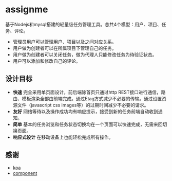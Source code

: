 # assignme

基于Nodejs和mysql搭建的轻量级任务管理工具。总共4个模型：用户、项目、任务、评论。

* 管理员用户可以管理用户、项目以及之间对应关系。
* 用户做为创建者可以在所属项目下管理自己的任务。
* 用户做为创建者可以关闭任务，做为代理人只能修改任务为待验证状态。
* 用户可以添加和修改自己的评论。

## 设计目标

* **快速** 完全采用单页面设计，前后端除首页只通过http REST接口进行通信，路由、模板渲染全部由前端完成。通过Etag方式减少不必要的传输。通过设置资源文件（javascript css images等）的过期时间减少不必要的请求。
* **友好** 网络等待以及操作成功均有响应提示，接受到新的任务前端自动收到通知。
* **简单** 基本的任务浏览和任务状态切换均在一个页面可以快速完成，无需来回切换页面。
* **响应式设计** 在移动设备上也能轻松完成所有操作。

## 感谢

* [koa](https://github.com/koajs/koa)
* [component](https://github.com/component/component)
